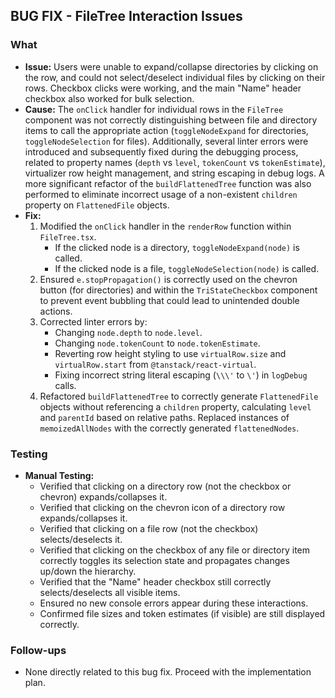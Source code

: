 ## BUG FIX - FileTree Interaction Issues

### What

- **Issue:** Users were unable to expand/collapse directories by clicking on the row, and could not select/deselect individual files by clicking on their rows. Checkbox clicks were working, and the main "Name" header checkbox also worked for bulk selection.
- **Cause:** The `onClick` handler for individual rows in the `FileTree` component was not correctly distinguishing between file and directory items to call the appropriate action (`toggleNodeExpand` for directories, `toggleNodeSelection` for files). Additionally, several linter errors were introduced and subsequently fixed during the debugging process, related to property names (`depth` vs `level`, `tokenCount` vs `tokenEstimate`), virtualizer row height management, and string escaping in debug logs. A more significant refactor of the `buildFlattenedTree` function was also performed to eliminate incorrect usage of a non-existent `children` property on `FlattenedFile` objects.
- **Fix:**
    1. Modified the `onClick` handler in the `renderRow` function within `FileTree.tsx`.
        - If the clicked node is a directory, `toggleNodeExpand(node)` is called.
        - If the clicked node is a file, `toggleNodeSelection(node)` is called.
    2. Ensured `e.stopPropagation()` is correctly used on the chevron button (for directories) and within the `TriStateCheckbox` component to prevent event bubbling that could lead to unintended double actions.
    3. Corrected linter errors by:
        - Changing `node.depth` to `node.level`.
        - Changing `node.tokenCount` to `node.tokenEstimate`.
        - Reverting row height styling to use `virtualRow.size` and `virtualRow.start` from `@tanstack/react-virtual`.
        - Fixing incorrect string literal escaping (`\\\'` to `\'`) in `logDebug` calls.
    4. Refactored `buildFlattenedTree` to correctly generate `FlattenedFile` objects without referencing a `children` property, calculating `level` and `parentId` based on relative paths. Replaced instances of `memoizedAllNodes` with the correctly generated `flattenedNodes`.

### Testing

- **Manual Testing:**
    - Verified that clicking on a directory row (not the checkbox or chevron) expands/collapses it.
    - Verified that clicking on the chevron icon of a directory row expands/collapses it.
    - Verified that clicking on a file row (not the checkbox) selects/deselects it.
    - Verified that clicking on the checkbox of any file or directory item correctly toggles its selection state and propagates changes up/down the hierarchy.
    - Verified that the "Name" header checkbox still correctly selects/deselects all visible items.
    - Ensured no new console errors appear during these interactions.
    - Confirmed file sizes and token estimates (if visible) are still displayed correctly.

### Follow-ups

- None directly related to this bug fix. Proceed with the implementation plan. 